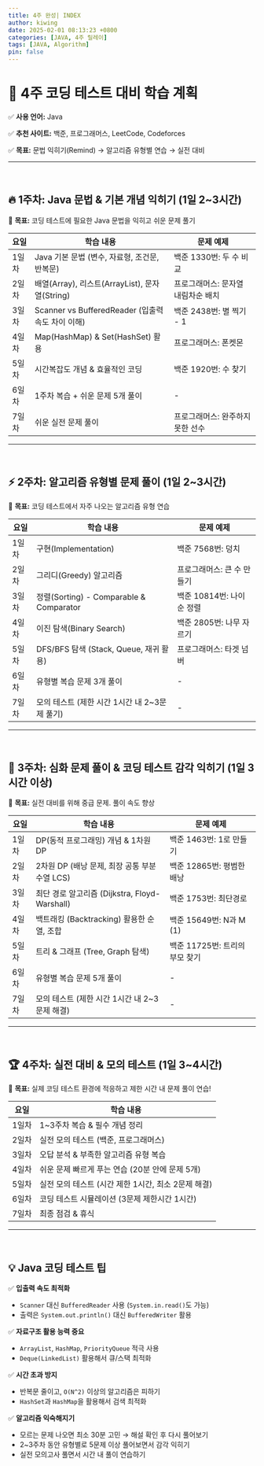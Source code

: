 ```yaml
---
title: 4주 완성| INDEX 
author: kiwing
date: 2025-02-01 08:13:23 +0800
categories: [JAVA, 4주 릴레이]
tags: [JAVA, Algorithm]
pin: false
---
```


# 📅 4주 코딩 테스트 대비 학습 계획

✅ **사용 언어:** Java 

✅ **추천 사이트:** 백준, 프로그래머스, LeetCode, Codeforces  

✅ **목표:** 문법 익히기(Remind) → 알고리즘 유형별 연습 → 실전 대비  

---

<br>

## 🔥 1주차: Java 문법 & 기본 개념 익히기 (1일 2~3시간)
📌 **목표:** 코딩 테스트에 필요한 Java 문법을 익히고 쉬운 문제 풀기

| 요일  | 학습 내용                                  | 문제 예제 |
|------|--------------------------------|------------|
| 1일차 | Java 기본 문법 (변수, 자료형, 조건문, 반복문) | 백준 1330번: 두 수 비교 |
| 2일차 | 배열(Array), 리스트(ArrayList), 문자열(String) | 프로그래머스: 문자열 내림차순 배치 |
| 3일차 | Scanner vs BufferedReader (입출력 속도 차이 이해) | 백준 2438번: 별 찍기 - 1 |
| 4일차 | Map(HashMap) & Set(HashSet) 활용 | 프로그래머스: 폰켓몬 |
| 5일차 | 시간복잡도 개념 & 효율적인 코딩 | 백준 1920번: 수 찾기 |
| 6일차 | 1주차 복습 + 쉬운 문제 5개 풀이 | - |
| 7일차 | 쉬운 실전 문제 풀이 | 프로그래머스: 완주하지 못한 선수 |

---

<br>

## ⚡ 2주차: 알고리즘 유형별 문제 풀이 (1일 2~3시간)
📌 **목표:** 코딩 테스트에서 자주 나오는 알고리즘 유형 연습

| 요일  | 학습 내용                                  | 문제 예제 |
|------|--------------------------------|------------|
| 1일차 | 구현(Implementation) | 백준 7568번: 덩치 |
| 2일차 | 그리디(Greedy) 알고리즘 | 프로그래머스: 큰 수 만들기 |
| 3일차 | 정렬(Sorting) - Comparable & Comparator | 백준 10814번: 나이순 정렬 |
| 4일차 | 이진 탐색(Binary Search) | 백준 2805번: 나무 자르기 |
| 5일차 | DFS/BFS 탐색 (Stack, Queue, 재귀 활용) | 프로그래머스: 타겟 넘버 |
| 6일차 | 유형별 복습 문제 3개 풀이 | - |
| 7일차 | 모의 테스트 (제한 시간 1시간 내 2~3문제 풀기) | - |

---

<br>

## 🚀 3주차: 심화 문제 풀이 & 코딩 테스트 감각 익히기 (1일 3시간 이상)
📌 **목표:** 실전 대비를 위해 중급 문제. 풀이 속도 향상

| 요일  | 학습 내용                                  | 문제 예제 |
|------|--------------------------------|------------|
| 1일차 | DP(동적 프로그래밍) 개념 & 1차원 DP | 백준 1463번: 1로 만들기 |
| 2일차 | 2차원 DP (배낭 문제, 최장 공통 부분 수열 LCS) | 백준 12865번: 평범한 배낭 |
| 3일차 | 최단 경로 알고리즘 (Dijkstra, Floyd-Warshall) | 백준 1753번: 최단경로 |
| 4일차 | 백트래킹 (Backtracking) 활용한 순열, 조합 | 백준 15649번: N과 M (1) |
| 5일차 | 트리 & 그래프 (Tree, Graph 탐색) | 백준 11725번: 트리의 부모 찾기 |
| 6일차 | 유형별 복습 문제 5개 풀이 | - |
| 7일차 | 모의 테스트 (제한 시간 1시간 내 2~3문제 해결) | - |

---

<br>

## 🏆 4주차: 실전 대비 & 모의 테스트 (1일 3~4시간)
📌 **목표:** 실제 코딩 테스트 환경에 적응하고 제한 시간 내 문제 풀이 연습!

| 요일  | 학습 내용 |
|------|----------------|
| 1일차 | 1~3주차 복습 & 필수 개념 정리 |
| 2일차 | 실전 모의 테스트 (백준, 프로그래머스) |
| 3일차 | 오답 분석 & 부족한 알고리즘 유형 복습 |
| 4일차 | 쉬운 문제 빠르게 푸는 연습 (20분 안에 문제 5개) |
| 5일차 | 실전 모의 테스트 (시간 제한 1시간, 최소 2문제 해결) |
| 6일차 | 코딩 테스트 시뮬레이션 (3문제 제한시간 1시간) |
| 7일차 | 최종 점검 & 휴식 |

---

<br>

## 💡 Java 코딩 테스트 팁

✅ **입출력 속도 최적화**
- `Scanner` 대신 `BufferedReader` 사용 (`System.in.read()`도 가능)
- 출력은 `System.out.println()` 대신 `BufferedWriter` 활용

✅ **자료구조 활용 능력 중요**
- `ArrayList`, `HashMap`, `PriorityQueue` 적극 사용
- `Deque(LinkedList)` 활용해서 큐/스택 최적화

✅ **시간 초과 방지**
- 반복문 줄이고, `O(N^2)` 이상의 알고리즘은 피하기
- `HashSet`과 `HashMap`을 활용해서 검색 최적화

✅ **알고리즘 익숙해지기**
- 모르는 문제 나오면 최소 30분 고민 → 해설 확인 후 다시 풀어보기
- 2~3주차 동안 유형별로 5문제 이상 풀어보면서 감각 익히기
- 실전 모의고사 풀면서 시간 내 풀이 연습하기


[nodejs]: https://nodejs.org/
[starter]: https://github.com/cotes2020/chirpy-starter
[pages-workflow-src]: https://docs.github.com/en/pages/getting-started-with-github-pages/configuring-a-publishing-source-for-your-github-pages-site#publishing-with-a-custom-github-actions-workflow
[latest-tag]: https://github.com/cotes2020/jekyll-theme-chirpy/tags
